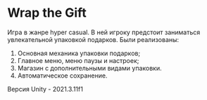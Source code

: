 # Wrap the Gift
Игра в жанре hyper casual.
В ней игроку предстоит заниматься увлекательной упаковкой подарков.
Были реализованы:
1. Основная механика упаковки подарков;
2. Главное меню, меню паузы и настроек;
3. Магазин с дополнительными видами упаковки.
4. Автоматическое сохранение.

Версия Unity - 2021.3.11f1
